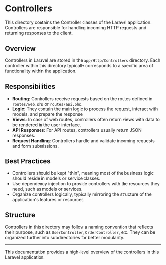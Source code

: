 # Controllers

This directory contains the Controller classes of the Laravel application. Controllers are responsible for handling incoming HTTP requests and returning responses to the client.

## Overview

Controllers in Laravel are stored in the `app/Http/Controllers` directory. Each controller within this directory typically corresponds to a specific area of functionality within the application.

## Responsibilities

- **Routing**: Controllers receive requests based on the routes defined in `routes/web.php` or `routes/api.php`.
- **Logic**: They contain the main logic to process the request, interact with models, and prepare the response.
- **Views**: In case of web routes, controllers often return views with data to be rendered in the user interface.
- **API Responses**: For API routes, controllers usually return JSON responses.
- **Request Handling**: Controllers handle and validate incoming requests and form submissions.

## Best Practices

- Controllers should be kept "thin", meaning most of the business logic should reside in models or service classes.
- Use dependency injection to provide controllers with the resources they need, such as models or services.
- Organize controllers logically, typically mirroring the structure of the application's features or resources.

## Structure

Controllers in this directory may follow a naming convention that reflects their purpose, such as `UserController`, `OrderController`, etc. They can be organized further into subdirectories for better modularity.

---

This documentation provides a high-level overview of the controllers in this Laravel application.
